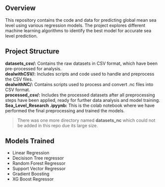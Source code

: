 ## Overview
This repository contains the code and data for predicting global mean sea level using various regression models. The project explores different machine learning algorithms to identify the best model for accurate sea level prediction.

## Project Structure
**datasets_csv/:** Contains the raw datasets in CSV format, which have been pre-processed for analysis. \
**dealwithCSV/:** Includes scripts and code used to handle and preprocess the CSV files.\
**dealwithNC/:** Contains scripts used to process and convert .nc files into CSV format.\
**processed_csv/:** Includes the processed datasets after all preprocessing steps have been applied, ready for further data analysis and model training.
**Sea_Level_Research .ipyynb:** This is the colab notebook where we have performed the final preprocessing and trained the models.

>There was one more directory named **datasets_nc** which could not be added in this repo due its large size.

## Models Trained
- Linear Regression
- Decisison Tree regressor
- Random Forest Regressor
- Support Vector Regressor
- Gradient Boosting
- XG Boost Regressor

  
